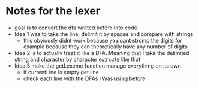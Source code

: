 # Notes for the lexer

+ goal is to convert the dfa writted before into code. 
+ Idea 1 was to take the line, delimit it by spaces and compare with strings
    + this obviously didnt work because you cant strcmp the digits for example because they can theoretically have any number of digits 
+ Idea 2 is to actually treat it like a DFA. Meaning that I take the delimited string and character by character evaluate like that
+ Idea 3 make the getLexeme function manage everything on its own
    + if currentLine is empty get line
    + check each line with the DFAs I Was using before 
